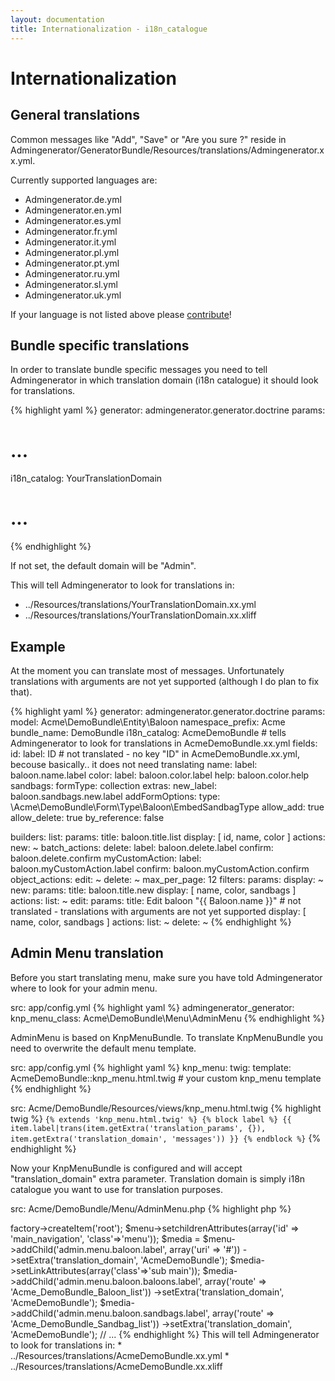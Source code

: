 ```yaml
---
layout: documentation
title: Internationalization - i18n_catalogue
---
```


# Internationalization

## General translations

Common messages like "Add", "Save" or "Are you sure ?" reside in Admingenerator/GeneratorBundle/Resources/translations/Admingenerator.xx.yml.

Currently supported languages are:

* Admingenerator.de.yml
* Admingenerator.en.yml
* Admingenerator.es.yml
* Admingenerator.fr.yml
* Admingenerator.it.yml
* Admingenerator.pl.yml
* Admingenerator.pt.yml
* Admingenerator.ru.yml
* Admingenerator.sl.yml
* Admingenerator.uk.yml

If your language is not listed above please [contribute](https://github.com/cedriclombardot/AdmingeneratorGeneratorBundle)!

## Bundle specific translations

In order to translate bundle specific messages you need to tell Admingenerator in which translation domain (i18n catalogue) it should look for translations.

{% highlight yaml %}
generator: admingenerator.generator.doctrine
params:
  # ...
  i18n_catalog: YourTranslationDomain 
  # ...
{% endhighlight %}

If not set, the default domain will be "Admin".

This will tell Admingenerator to look for translations in: 

* ../Resources/translations/YourTranslationDomain.xx.yml
* ../Resources/translations/YourTranslationDomain.xx.xliff

## Example

At the moment you can translate most of messages. Unfortunately translations with arguments are not yet supported (although I do plan to fix that).

{% highlight yaml %}
generator: admingenerator.generator.doctrine
params:
  model: Acme\DemoBundle\Entity\Baloon
  namespace_prefix: Acme
  bundle_name: DemoBundle
  i18n_catalog: AcmeDemoBundle # tells Admingenerator to look for translations in AcmeDemoBundle.xx.yml
  fields:
    id:
      label:  ID     # not translated - no key "ID" in AcmeDemoBundle.xx.yml, becouse basically.. it does not need translating
    name:
      label:  baloon.name.label
    color:
      label:  baloon.color.label
      help:   baloon.color.help
    sandbags:
      formType: collection
      extras:
        new_label: baloon.sandbags.new.label
      addFormOptions:
        type: \Acme\DemoBundle\Form\Type\Baloon\EmbedSandbagType
        allow_add: true
        allow_delete: true
        by_reference: false

builders:
  list:
    params:
      title: baloon.title.list
      display: [ id, name, color ]
      actions:
        new: ~
      batch_actions:
        delete: 
          label:    baloon.delete.label
          confirm:  baloon.delete.confirm
        myCustomAction:
          label:    baloon.myCustomAction.label
          confirm:  baloon.myCustomAction.confirm
      object_actions:
        edit: ~
        delete: ~
      max_per_page: 12
  filters:
    params:
      display: ~
  new:
    params:
      title: baloon.title.new
      display: [ name, color, sandbags ]
      actions:
        list: ~
  edit:
    params:
      title: Edit baloon "{{ Baloon.name }}" # not translated - translations with arguments are not yet supported
      display: [ name, color, sandbags ]
      actions:
        list: ~
  delete: ~
{% endhighlight %}

## Admin Menu translation

Before you start translating menu, make sure you have told Admingenerator where to look for your admin menu.

src: app/config.yml
{% highlight yaml %}
admingenerator_generator:
    knp_menu_class: Acme\DemoBundle\Menu\AdminMenu
{% endhighlight %}

AdminMenu is based on KnpMenuBundle. To translate KnpMenuBundle you need to overwrite the default menu template.

src: app/config.yml
{% highlight yaml %}
knp_menu:
    twig:
        template: AcmeDemoBundle::knp_menu.html.twig  # your custom knp_menu template
{% endhighlight %}

src: Acme/DemoBundle/Resources/views/knp_menu.html.twig
{% highlight twig %}
`{% extends 'knp_menu.html.twig' %}
{% block label %}
    {{ item.label|trans(item.getExtra('translation_params', {}), item.getExtra('translation_domain', 'messages')) }}
{% endblock %}`
{% endhighlight %}

Now your KnpMenuBundle is configured and will accept "translation_domain" extra parameter. Translation domain is simply i18n catalogue you want to use for translation purposes.

src: Acme/DemoBundle/Menu/AdminMenu.php
{% highlight php %}
<?php
// ...
public function createAdminMenu(Request $request)
{
    $menu = $this->factory->createItem('root');

    $menu->setchildrenAttributes(array('id' => 'main_navigation', 'class'=>'menu'));

    $media = $menu->addChild('admin.menu.baloon.label', array('uri' => '#'))
                  ->setExtra('translation_domain', 'AcmeDemoBundle');
    $media->setLinkAttributes(array('class'=>'sub main'));
    $media->addChild('admin.menu.baloon.baloons.label', array('route' => 'Acme_DemoBundle_Baloon_list'))
                  ->setExtra('translation_domain', 'AcmeDemoBundle');
    $media->addChild('admin.menu.baloon.sandbags.label', array('route' => 'Acme_DemoBundle_Sandbag_list'))
                  ->setExtra('translation_domain', 'AcmeDemoBundle');
// ...
{% endhighlight %}

This will tell Admingenerator to look for translations in: 

* ../Resources/translations/AcmeDemoBundle.xx.yml
* ../Resources/translations/AcmeDemoBundle.xx.xliff